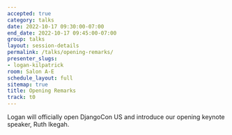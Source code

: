 ```yaml
---
accepted: true
category: talks
date: 2022-10-17 09:30:00-07:00
end_date: 2022-10-17 09:45:00-07:00
group: talks
layout: session-details
permalink: /talks/opening-remarks/
presenter_slugs:
- logan-kilpatrick
room: Salon A-E
schedule_layout: full
sitemap: true
title: Opening Remarks
track: t0
---
```


Logan will officially open DjangoCon US and introduce our opening keynote speaker, Ruth Ikegah.
